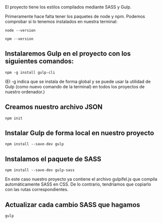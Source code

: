 
El proyecto tiene los estilos compilados mediante SASS y Gulp.

Primeramente hace falta tener los paquetes de node y npm. Podemos comprobar si lo tenemos instalados en nuestra terminal: 

    node --version

    npm --version


## Instalaremos Gulp en el proyecto con los siguientes comandos:

    npm -g install gulp-cli

(El -g indica que se instala de forma global y se puede usar la utilidad de Gulp (como nuevo comando de la terminal) en todos los proyectos de nuestro ordenador.)    

## Creamos nuestro archivo JSON

    npm init


## Instalar Gulp de forma local en nuestro proyecto

    npm install --save-dev gulp

    
## Instalamos el paquete de SASS

    npm install --save-dev gulp-sass

En este caso nuestro proyecto ya contiene el archivo gulpifel.js que compila automáticamente SASS en CSS.
De lo contrario, tendríamos que copiarlo con las rutas correspondientes.


## Actualizar cada cambio SASS que hagamos

    gulp